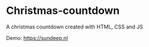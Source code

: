 # Christmas-countdown
A christmas countdown created with HTML, CSS and JS

Demo: https://sundeep.nl
